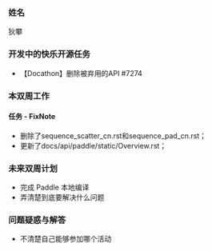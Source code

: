 ### 姓名  
狄攀

### 开发中的快乐开源任务  
- 【Docathon】删除被弃用的API #7274

### 本双周工作  

#### 任务 - FixNote  
- 删除了sequence_scatter_cn.rst和sequence_pad_cn.rst；
- 更新了docs/api/paddle/static/Overview.rst； 

### 未来双周计划 
- 完成 Paddle 本地编译
- 弄清楚到底要解决什么问题

### 问题疑惑与解答

- 不清楚自己能够参加哪个活动